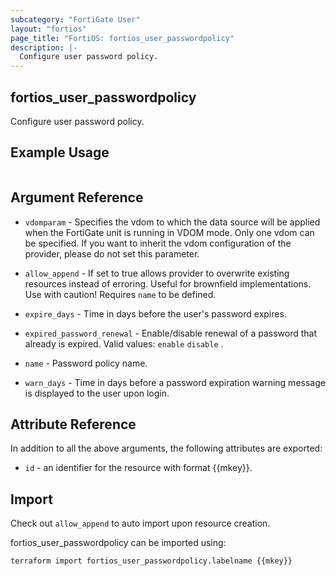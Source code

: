 ```yaml
---
subcategory: "FortiGate User"
layout: "fortios"
page_title: "FortiOS: fortios_user_passwordpolicy"
description: |-
  Configure user password policy.
---
```


## fortios_user_passwordpolicy
Configure user password policy.

## Example Usage

```hcl

```

## Argument Reference
* `vdomparam` - Specifies the vdom to which the data source will be applied when the FortiGate unit is running in VDOM mode. Only one vdom can be specified. If you want to inherit the vdom configuration of the provider, please do not set this parameter.
* `allow_append` - If set to true allows provider to overwrite existing resources instead of erroring. Useful for brownfield implementations. Use with caution! Requires `name` to be defined.

* `expire_days` - Time in days before the user's password expires.
* `expired_password_renewal` - Enable/disable renewal of a password that already is expired. Valid values: `enable` `disable` .
* `name` - Password policy name.
* `warn_days` - Time in days before a password expiration warning message is displayed to the user upon login.

## Attribute Reference

In addition to all the above arguments, the following attributes are exported:
* `id` - an identifier for the resource with format {{mkey}}.

## Import

Check out `allow_append` to auto import upon resource creation.

fortios_user_passwordpolicy can be imported using:
```sh
terraform import fortios_user_passwordpolicy.labelname {{mkey}}
```

